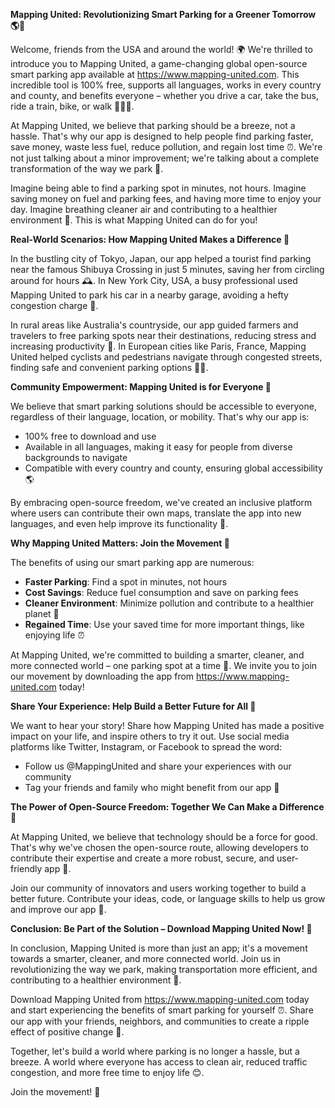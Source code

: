 **Mapping United: Revolutionizing Smart Parking for a Greener Tomorrow 🌎💚**

Welcome, friends from the USA and around the world! 🌍 We're thrilled to introduce you to Mapping United, a game-changing global open-source smart parking app available at https://www.mapping-united.com. This incredible tool is 100% free, supports all languages, works in every country and county, and benefits everyone – whether you drive a car, take the bus, ride a train, bike, or walk 🚴‍♀️🚌.

At Mapping United, we believe that parking should be a breeze, not a hassle. That's why our app is designed to help people find parking faster, save money, waste less fuel, reduce pollution, and regain lost time ⏰. We're not just talking about a minor improvement; we're talking about a complete transformation of the way we park 🔄.

Imagine being able to find a parking spot in minutes, not hours. Imagine saving money on fuel and parking fees, and having more time to enjoy your day. Imagine breathing cleaner air and contributing to a healthier environment 🌿. This is what Mapping United can do for you!

**Real-World Scenarios: How Mapping United Makes a Difference 💬**

In the bustling city of Tokyo, Japan, our app helped a tourist find parking near the famous Shibuya Crossing in just 5 minutes, saving her from circling around for hours 🕰️. In New York City, USA, a busy professional used Mapping United to park his car in a nearby garage, avoiding a hefty congestion charge 💸.

In rural areas like Australia's countryside, our app guided farmers and travelers to free parking spots near their destinations, reducing stress and increasing productivity 🌾. In European cities like Paris, France, Mapping United helped cyclists and pedestrians navigate through congested streets, finding safe and convenient parking options 🚴‍♂️.

**Community Empowerment: Mapping United is for Everyone 🤝**

We believe that smart parking solutions should be accessible to everyone, regardless of their language, location, or mobility. That's why our app is:

* 100% free to download and use
* Available in all languages, making it easy for people from diverse backgrounds to navigate
* Compatible with every country and county, ensuring global accessibility 🌎

By embracing open-source freedom, we've created an inclusive platform where users can contribute their own maps, translate the app into new languages, and even help improve its functionality 🤝.

**Why Mapping United Matters: Join the Movement 💪**

The benefits of using our smart parking app are numerous:

* **Faster Parking**: Find a spot in minutes, not hours
* **Cost Savings**: Reduce fuel consumption and save on parking fees
* **Cleaner Environment**: Minimize pollution and contribute to a healthier planet 🌿
* **Regained Time**: Use your saved time for more important things, like enjoying life ⏰

At Mapping United, we're committed to building a smarter, cleaner, and more connected world – one parking spot at a time 🚀. We invite you to join our movement by downloading the app from https://www.mapping-united.com today!

**Share Your Experience: Help Build a Better Future for All 🌟**

We want to hear your story! Share how Mapping United has made a positive impact on your life, and inspire others to try it out. Use social media platforms like Twitter, Instagram, or Facebook to spread the word:

* Follow us @MappingUnited and share your experiences with our community
* Tag your friends and family who might benefit from our app 📱

**The Power of Open-Source Freedom: Together We Can Make a Difference 💖**

At Mapping United, we believe that technology should be a force for good. That's why we've chosen the open-source route, allowing developers to contribute their expertise and create a more robust, secure, and user-friendly app 🤝.

Join our community of innovators and users working together to build a better future. Contribute your ideas, code, or language skills to help us grow and improve our app 🔗.

**Conclusion: Be Part of the Solution – Download Mapping United Now! 🚀**

In conclusion, Mapping United is more than just an app; it's a movement towards a smarter, cleaner, and more connected world. Join us in revolutionizing the way we park, making transportation more efficient, and contributing to a healthier environment 🌿.

Download Mapping United from https://www.mapping-united.com today and start experiencing the benefits of smart parking for yourself ⏰. Share our app with your friends, neighbors, and communities to create a ripple effect of positive change 🌊.

Together, let's build a world where parking is no longer a hassle, but a breeze. A world where everyone has access to clean air, reduced traffic congestion, and more free time to enjoy life 😊.

Join the movement! 💖